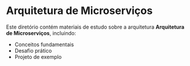 # Arquitetura de Microserviços

Este diretório contém materiais de estudo sobre a arquitetura **Arquitetura de Microserviços**, incluindo:
- Conceitos fundamentais
- Desafio prático
- Projeto de exemplo
